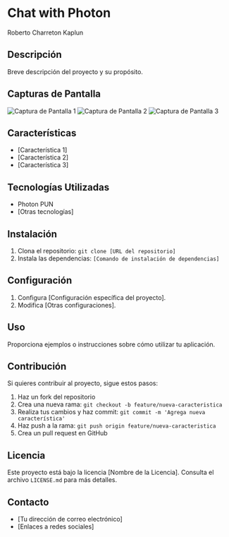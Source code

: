 # Chat with Photon

Roberto Charreton Kaplun

## Descripción

Breve descripción del proyecto y su propósito.

## Capturas de Pantalla

![Captura de Pantalla 1](ruta/a/imagen1.png)
![Captura de Pantalla 2](ruta/a/imagen2.png)
![Captura de Pantalla 3](ruta/a/imagen3.png)

## Características

- [Característica 1]
- [Característica 2]
- [Característica 3]

## Tecnologías Utilizadas

- Photon PUN
- [Otras tecnologías]

## Instalación

1. Clona el repositorio: `git clone [URL del repositorio]`
2. Instala las dependencias: `[Comando de instalación de dependencias]`

## Configuración

1. Configura [Configuración específica del proyecto].
2. Modifica [Otras configuraciones].

## Uso

Proporciona ejemplos o instrucciones sobre cómo utilizar tu aplicación.

## Contribución

Si quieres contribuir al proyecto, sigue estos pasos:

1. Haz un fork del repositorio
2. Crea una nueva rama: `git checkout -b feature/nueva-caracteristica`
3. Realiza tus cambios y haz commit: `git commit -m 'Agrega nueva característica'`
4. Haz push a la rama: `git push origin feature/nueva-caracteristica`
5. Crea un pull request en GitHub

## Licencia

Este proyecto está bajo la licencia [Nombre de la Licencia]. Consulta el archivo `LICENSE.md` para más detalles.

## Contacto

- [Tu dirección de correo electrónico]
- [Enlaces a redes sociales]

